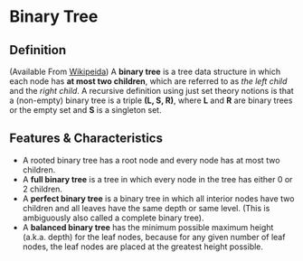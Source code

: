 # Binary Tree

## Definition

(Available From [Wikipeida](https://en.wikipedia.org/wiki/Binary_tree))
A **binary tree** is a tree data structure in which each node has **at most two children**, which are referred to as *the left child* and the *right child*. A recursive definition using just set theory notions is that a (non-empty) binary tree is a triple **(L, S, R)**, where **L** and **R** are binary trees or the empty set and **S** is a singleton set.

## Features & Characteristics

- A rooted binary tree has a root node and every node has at most two children.
- A **full binary tree** is a tree in which every node in the tree has either 0 or 2 children.
- A **perfect binary tree** is a binary tree in which all interior nodes have two children and all leaves have the same depth or same level. (This is ambiguously also called a complete binary tree).
- A **balanced binary tree** has the minimum possible maximum height (a.k.a. depth) for the leaf nodes, because for any given number of leaf nodes, the leaf nodes are placed at the greatest height possible.